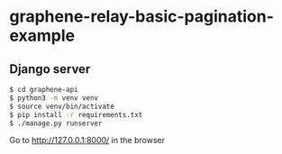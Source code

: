 # graphene-relay-basic-pagination-example

## Django server

``` sh
$ cd graphene-api
$ python3 -m venv venv
$ source venv/bin/activate
$ pip install -r requirements.txt
$ ./manage.py runserver
```

Go to http://127.0.0.1:8000/ in the browser
